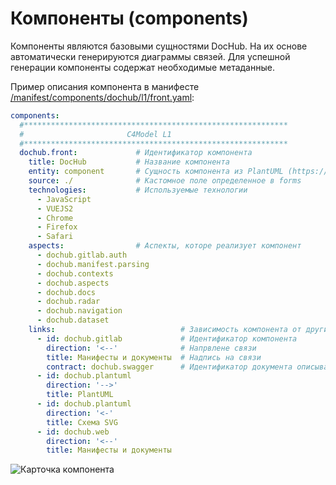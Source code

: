 # Компоненты (components)
Компоненты являются базовыми сущностями DocHub. На их основе автоматически генерируются диаграммы связей.
Для успешной генерации компоненты содержат необходимые метаданные.

Пример описания компонента в манифесте [/manifest/components/dochub/l1/front.yaml](/manifest/components/dochub/l1/front.yaml):
```yaml
components:
  #***********************************************************
  #                       C4Model L1
  #***********************************************************
  dochub.front:             # Идентификатор компонента
    title: DocHub           # Название компонента
    entity: component       # Сущность компонента из PlantUML (https://plantuml.com/ru/deployment-diagram)
    source: ./              # Кастомное поле определенное в forms
    technologies:           # Используемые технологии
      - JavaScript
      - VUEJS2
      - Chrome
      - Firefox
      - Safari
    aspects:                # Аспекты, которе реализует компонент
      - dochub.gitlab.auth
      - dochub.manifest.parsing
      - dochub.contexts
      - dochub.aspects
      - dochub.docs
      - dochub.radar
      - dochub.navigation
      - dochub.dataset
    links:                            # Зависимость компонента от других компонентов
      - id: dochub.gitlab             # Идентификатор компонента
        direction: '<--'              # Напрвлене связи
        title: Манифесты и документы  # Надпись на связи
        contract: dochub.swagger      # Идентификатор документа описывающего контракт (может быть прямой ссылкой, например: http://foo.com)
      - id: dochub.plantuml
        direction: '-->'
        title: PlantUML
      - id: dochub.plantuml
        direction: '<-'
        title: Схема SVG
      - id: dochub.web
        direction: '<--'
        title: Манифесты и документы
```

![Карточка компонента](@component/dochub.front)


